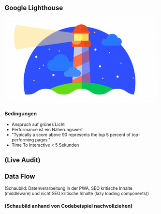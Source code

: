 ## Google Lighthouse 
![Image of DMF](assets/pwa-lighthouse-1-750x422.png)<!-- .element width="400" style="border: 0; background: None; box-shadow: None;" -->


### Bedingungen
- Anspruch auf grünes Licht <!-- .element: class="fragment" -->
- Performance ist ein Näherungswert  <!-- .element: class="fragment" -->
- "Typically a score above 90 represents the top 5 percent of top-performing pages."<!-- .element: class="fragment" -->
- Time To Interactive < 5 Sekunden <!-- .element: class="fragment" -->


## (Live Audit)


## Data Flow
(Schaubild: Datenverarbeitung in der PWA, SEO kritische Inhalte (middleware) und nicht SEO kritische Inhalte (lazy loading components))


### (Schaubild anhand von Codebeispiel nachvollziehen)
